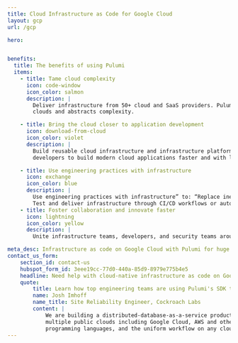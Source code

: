 ```yaml
---
title: Cloud Infrastructure as Code for Google Cloud
layout: gcp
url: /gcp

hero:


benefits:
  title: The benefits of using Pulumi
  items:
    - title: Tame cloud complexity
      icon: code-window
      icon_color: salmon
      description: |
        Deliver infrastructure from 50+ cloud and SaaS providers. Pulumi’s SDKs provide a complete and consistent interface that offers full access to
        clouds and abstracts complexity.

    - title: Bring the cloud closer to application development
      icon: download-from-cloud
      icon_color: violet
      description: |
        Build reusable cloud infrastructure and infrastructure platforms that empower
        developers to build modern cloud applications faster and with less overhead.

    - title: Use engineering practices with infrastructure
      icon: exchange
      icon_color: blue
      description: |
        Use engineering practices with infrastructure” to: “Replace inefficient, manual infrastructure processes with automation.
        Test and deliver infrastructure through CI/CD workflows or automate deployments with code at runtime.
    - title: Foster collaboration and innovate faster
      icon: lightning
      icon_color: yellow
      description: |
        Unite infrastructure teams, developers, and security teams around shared languages and tools so that everyone can ship products quickly and reliably.

meta_desc: Infrastructure as code on Google Cloud with Pulumi for huge productivity gains and a unified programming model for developers and operators.
contact_us_form:
    section_id: contact-us
    hubspot_form_id: 3eee19cc-77d0-440a-85d9-8979e775b4e5
    headline: Need help with cloud-native infrastructure as code on Google Cloud?
    quote:
        title: Learn how top engineering teams are using Pulumi's SDK to create, deploy, and manage Google Cloud resources.
        name: Josh Imhoff
        name_title: Site Reliability Engineer, Cockroach Labs
        content: |
            We are building a distributed-database-as-a-service product that runs on Kubernetes clusters across
            multiple public clouds including Google Cloud, AWS and others. Pulumi's declarative model, the support for real
            programming languages, and the uniform workflow on any cloud make our SRE team much more efficient.
---
```

